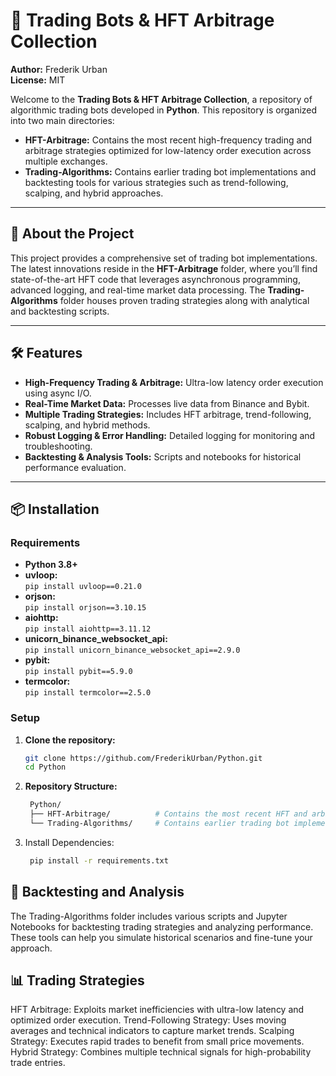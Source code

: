 # 📌 Trading Bots & HFT Arbitrage Collection
**Author:** Frederik Urban  
**License:** MIT  

Welcome to the **Trading Bots & HFT Arbitrage Collection**, a repository of algorithmic trading bots developed in **Python**. This repository is organized into two main directories:

- **HFT-Arbitrage:** Contains the most recent high-frequency trading and arbitrage strategies optimized for low-latency order execution across multiple exchanges.
- **Trading-Algorithms:** Contains earlier trading bot implementations and backtesting tools for various strategies such as trend-following, scalping, and hybrid approaches.

---

## 🚀 About the Project

This project provides a comprehensive set of trading bot implementations. The latest innovations reside in the **HFT-Arbitrage** folder, where you’ll find state-of-the-art HFT code that leverages asynchronous programming, advanced logging, and real-time market data processing. The **Trading-Algorithms** folder houses proven trading strategies along with analytical and backtesting scripts.

---

## 🛠 Features

- **High-Frequency Trading & Arbitrage:** Ultra-low latency order execution using async I/O.
- **Real-Time Market Data:** Processes live data from Binance and Bybit.
- **Multiple Trading Strategies:** Includes HFT arbitrage, trend-following, scalping, and hybrid methods.
- **Robust Logging & Error Handling:** Detailed logging for monitoring and troubleshooting.
- **Backtesting & Analysis Tools:** Scripts and notebooks for historical performance evaluation.

---

## 📦 Installation

### Requirements
- **Python 3.8+**
- **uvloop:**  
  `pip install uvloop==0.21.0`
- **orjson:**  
  `pip install orjson==3.10.15`
- **aiohttp:**  
  `pip install aiohttp==3.11.12`
- **unicorn_binance_websocket_api:**  
  `pip install unicorn_binance_websocket_api==2.9.0`
- **pybit:**  
  `pip install pybit==5.9.0`
- **termcolor:**  
  `pip install termcolor==2.5.0`

### Setup
1. **Clone the repository:**
   ```sh
   git clone https://github.com/FrederikUrban/Python.git
   cd Python
2. **Repository Structure:**
   ```sh
    Python/
    ├── HFT-Arbitrage/          # Contains the most recent HFT and arbitrage trading bots
    └── Trading-Algorithms/     # Contains earlier trading bot implementations and backtesting tools
3. Install Dependencies:
   ```sh
    pip install -r requirements.txt
   
## 🔬 Backtesting and Analysis
The Trading-Algorithms folder includes various scripts and Jupyter Notebooks for backtesting trading strategies and analyzing performance. These tools can help you simulate historical scenarios and fine-tune your approach.

## 📊 Trading Strategies
HFT Arbitrage: Exploits market inefficiencies with ultra-low latency and optimized order execution.
Trend-Following Strategy: Uses moving averages and technical indicators to capture market trends.
Scalping Strategy: Executes rapid trades to benefit from small price movements.
Hybrid Strategy: Combines multiple technical signals for high-probability trade entries.
